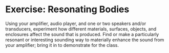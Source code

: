 # Exercise: Resonating Bodies

Using your amplifier, audio player, and one or two speakers and/or transducers, experiment how different materials, surfaces, objects, and enclosures affect the sound that is produced. Find or make a particularly resonant or interesting sounding way to materially enhance the sound from your amplifier; bring it in to demonstrate for the class.